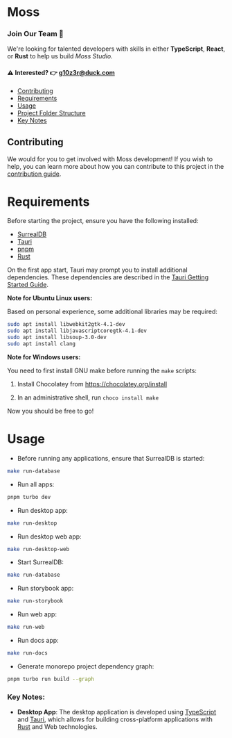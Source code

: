 # Moss

### Join Our Team 🚀

We're looking for talented developers with skills in either **TypeScript**, **React**, or **Rust** to help us build _Moss Studio_.

#### ⚠️ Interested? 👉 g10z3r@duck.com

- [Contributing](#contributing)
- [Requirements](#requirements)
- [Usage](#usage)
- [Project Folder Structure](#project-folder-structure)
- [Key Notes](#key-notes)

## Contributing

We would for you to get involved with Moss development! If you wish to help, you can learn more about how you can contribute to this project in the [contribution guide](CONTRIBUTING.md).

# Requirements

Before starting the project, ensure you have the following installed:

- [SurrealDB](https://surrealdb.com/)
- [Tauri](https://tauri.app/)
- [pnpm](https://pnpm.io/)
- [Rust](https://www.rust-lang.org/)

On the first app start, Tauri may prompt you to install additional dependencies. These dependencies are described in the [Tauri Getting Started Guide](https://tauri.app/v1/guides/getting-started/prerequisites).

**Note for Ubuntu Linux users:**

Based on personal experience, some additional libraries may be required:

```sh
sudo apt install libwebkit2gtk-4.1-dev
sudo apt install libjavascriptcoregtk-4.1-dev
sudo apt install libsoup-3.0-dev
sudo apt install clang
```

**Note for Windows users:**

You need to first install GNU make before running the `make` scripts:

1. Install Chocolatey from https://chocolatey.org/install

2. In an administrative shell, run `choco install make`

Now you should be free to go!

<!-- ## Nix usage (not ready to be used!)

Before starting the project, ensure you have [NIX](https://nixos.org/download/) installed and enable the [flakes](https://nixos.wiki/wiki/Flakes) experimental feature.

To do this, add the following line to your Nix configuration file:

- For user-specific settings, edit `~/.config/nix/nix.conf`:

- For system-wide settings, edit `/etc/nix/nix.conf`:

```
experimental-features = nix-command flakes
```

### Installing Dependencies

To install the necessary dependencies for the project, run the following command:

```bash
nix develop
```

This command will set up a development environment with all the required tools and libraries specified in the `flake.nix` file.

**Note**: You will need to run `nix develop` in every new terminal session before starting development to make the tools available in that shell. This is because the environment is only active within the current shell session and does not persist across multiple terminal sessions. -->

# Usage

- Before running any applications, ensure that SurrealDB is started:

```sh
make run-database
```

- Run all apps:

```sh
pnpm turbo dev
```

- Run desktop app:

```sh
make run-desktop
```

- Run desktop web app:

```sh
make run-desktop-web
```

- Start SurrealDB:

```sh
make run-database
```

- Run storybook app:

```sh
make run-storybook
```

- Run web app:

```sh
make run-web
```

- Run docs app:

```sh
make run-docs
```

- Generate monorepo project dependency graph:

```sh
pnpm turbo run build --graph
```

### Key Notes:

- **Desktop App**: The desktop application is developed using [TypeScript](https://www.typescriptlang.org/) and [Tauri](https://tauri.app/), which allows for building cross-platform applications with [Rust](https://www.rust-lang.org/) and Web technologies.
